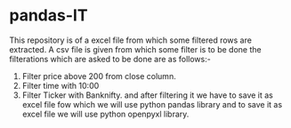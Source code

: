 # pandas-IT
This repository is of a excel file from which some filtered rows are extracted.
A csv file is given 
from which some filter is to be done
the filterations which are asked to be done are as follows:-
1. Filter price above 200 from close column.
2. Filter time with 10:00
3. Filter Ticker with Banknifty.
and after filtering it we have to save it as excel file 
fow which we will use python pandas library and to save it as excel file we will use python openpyxl library.
